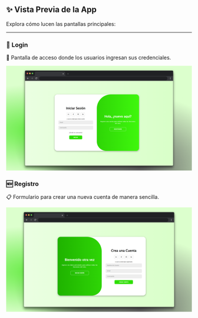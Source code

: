 ## ✨ Vista Previa de la App

Explora cómo lucen las pantallas principales:

---

### 🔐 **Login**

💬 Pantalla de acceso donde los usuarios ingresan sus credenciales.

![login](./assets/login.png)

### 🆕 **Registro**

📋 Formulario para crear una nueva cuenta de manera sencilla.

![login](./assets/register.png)
